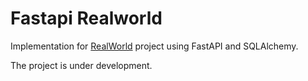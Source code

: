 # Fastapi Realworld

Implementation for [RealWorld](https://github.com/gothinkster/realworld) project using FastAPI and SQLAlchemy.

The project is under development.